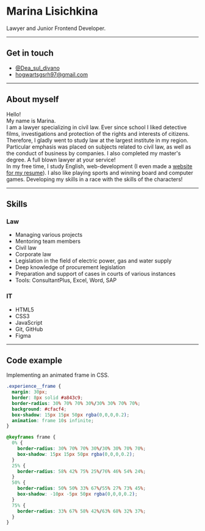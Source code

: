 # Marina Lisichkina

Lawyer and Junior Frontend Developer.

---

## Get in touch 

* [@Dea_sul_divano](https://t.me/Dea_sul_divano)
* [hogwartsgsrh97@gmail.com](mailto:hogwartsgsrh97@gmail.com)

---

## About myself

Hello!  
My name is Marina.  
I am a lawyer specializing in civil law. Ever since school I liked detective films, investigations and protection of the rights and interests of citizens. Therefore, I gladly went to study law at the largest institute in my region. Particular emphasis was placed on subjects related to civil law, as well as the conduct of business by companies. I also completed my master's degree. A full blown lawyer at your service!  
In my free time, I study English, web-development (I even made a [website for my resume](https://foxyraspberry.github.io/resume)). I also like playing sports and winning board and computer games. Developing my skills in a race with the skills of the characters!  

---

## Skills

### Law

* Managing various projects
* Mentoring team members
* Civil law
* Corporate law
* Legislation in the field of electric power, gas and water supply
* Deep knowledge of procurement legislation
* Preparation and support of cases in courts of various instances
* Tools: ConsultantPlus, Excel, Word, SAP

### IT

* HTML5
* CSS3
* JavaScript
* Git, GitHub
* Figma

---

## Code example

Implementing an animated frame in CSS.

```css
.experience__frame {
  margin: 30px;
  border: 8px solid #a843c9;
  border-radius: 30% 70% 70% 30%/30% 30% 70% 70%;
  background: #cfacf4;
  box-shadow: 15px 15px 50px rgba(0,0,0,0.2);
  animation: frame 10s infinite;
}

@keyframes frame {
  0% {
    border-radius: 30% 70% 70% 30%/30% 30% 70% 70%;
    box-shadow: 15px 15px 50px rgba(0,0,0,0.2);
  }
  25% {
    border-radius: 58% 42% 75% 25%/76% 46% 54% 24%;
  }
  50% {
    border-radius: 50% 50% 33% 67%/55% 27% 73% 45%;
    box-shadow: -10px -5px 50px rgba(0,0,0,0.2);
  }
  75% {
    border-radius: 33% 67% 58% 42%/63% 68% 32% 37%;
  }
}
```
